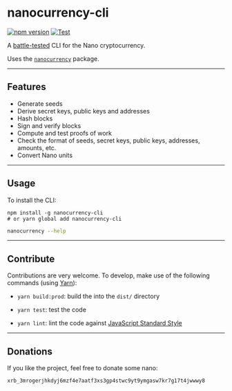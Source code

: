 # nanocurrency-cli

[![npm version](https://img.shields.io/npm/v/nanocurrency-cli.svg)](https://www.npmjs.com/package/nanocurrency-cli)
[![Test](https://github.com/marvinroger/nanocurrency-js/workflows/Test/badge.svg)](https://github.com/marvinroger/nanocurrency-js/actions?query=branch%3Amaster+workflow%3ATest)

A [battle-tested](__tests__) CLI for the Nano cryptocurrency.

Uses the [`nanocurrency`](https://www.npmjs.com/package/nanocurrency) package.

---

## Features

- Generate seeds
- Derive secret keys, public keys and addresses
- Hash blocks
- Sign and verify blocks
- Compute and test proofs of work
- Check the format of seeds, secret keys, public keys, addresses, amounts, etc.
- Convert Nano units

---

## Usage

To install the CLI:

```
npm install -g nanocurrency-cli
# or yarn global add nanocurrency-cli
```

```bash
nanocurrency --help
```

---

## Contribute

Contributions are very welcome. To develop, make use of the following commands (using [Yarn](https://yarnpkg.com)):

- `yarn build:prod`: build the into the `dist/` directory

- `yarn test`: test the code

- `yarn lint`: lint the code against [JavaScript Standard Style](https://standardjs.com)

---

## Donations

If you like the project, feel free to donate some nano:

`xrb_3mrogerjhkdyj6mzf4e7aatf3xs3gp4stwc9yt9ymgasw7kr7g17t4jwwwy8`
